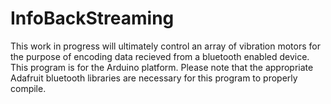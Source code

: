 # InfoBackStreaming
This work in progress will ultimately control an array of vibration motors for the purpose of encoding data recieved from a bluetooth enabled device. This program is for the Arduino platform. Please note that the appropriate Adafruit bluetooth libraries are necessary for this program to properly compile. 
